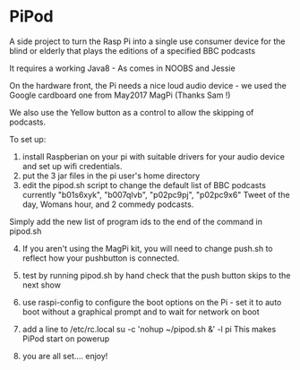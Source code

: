 PiPod
=====

A side project to turn the Rasp Pi into a single use consumer device for the blind or elderly that plays the editions of a specified BBC podcasts 

It requires a working Java8 - As comes in NOOBS and Jessie 

On the hardware front, the Pi needs a nice loud audio device - we used the Google cardboard one from May2017 MagPi (Thanks Sam !)

We also use the Yellow button as a control to allow the skipping of podcasts.

To set up:

1) install Raspberian on your pi with suitable drivers for your audio device and set up wifi credentials.
2) put the 3 jar files in the pi user's home directory
3) edit the pipod.sh script to change the default list of BBC podcasts
currently 
"b01s6xyk", "b007qlvb", "p02pc9pj", "p02pc9x6"
Tweet of the day, Womans hour, and 2 commedy podcasts.

Simply add the new list of program ids to the end of the command in pipod.sh

4) If you aren't using the MagPi kit, you will need to change push.sh to reflect
how your pushbutton is connected.
5) test by running pipod.sh by hand check that the push button skips to the next show
6) use raspi-config to configure the boot options on the Pi - set it to auto boot without a graphical prompt and to wait for network on boot
7) add a line to /etc/rc.local
su -c 'nohup ~/pipod.sh &' -l pi
This makes PiPod start on powerup

8) you are all set.... enjoy!





